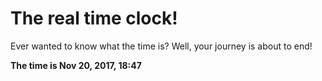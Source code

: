 # The real time clock!

Ever wanted to know what the time is? Well, your journey is about to end!

**The time is Nov 20, 2017, 18:47**
